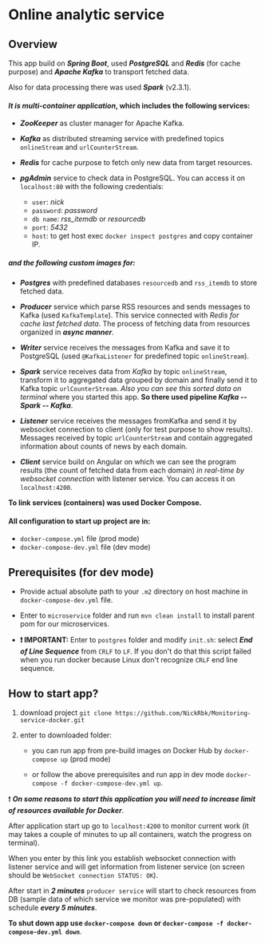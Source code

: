 # Online analytic service

## Overview
This app build on _**Spring Boot**_, used _**PostgreSQL**_ and _**Redis**_ (for cache purpose) and _**Apache Kafka**_ to 
transport fetched data.

Also for data processing there was used _**Spark**_ (v2.3.1).

#### _It is multi-container application_, which includes the following services:
- _**ZooKeeper**_ as cluster manager for Apache Kafka.

- _**Kafka**_ as distributed streaming service with predefined topics `onlineStream` and `urlCounterStream`.
- _**Redis**_ for cache purpose to fetch only new data from target resources.
- _**pgAdmin**_ service to check data in PostgreSQL. You can access it on `localhost:80` with the following credentials:
    - `user`: _nick_
    - `password`: _password_
    - `db name`:  _rss_itemdb_ or _resourcedb_
    - `port`: _5432_
    - `host`: to get host exec `docker inspect postgres` and copy container IP.

##### and the following custom images for:

- _**Postgres**_ with predefined databases `resourcedb` and `rss_itemdb` to store fetched data. 

- _**Producer**_ service which parse RSS resources and sends messages to Kafka (used `KafkaTemplate`). 
This service connected with _Redis for cache last fetched data_. The process of fetching data from resources
organized in _**async manner**_.
- _**Writer**_ service receives the messages from Kafka and save it to PostgreSQL 
(used `@KafkaListener` for predefined topic `onlineStream`).
- _**Spark**_ service receives data from _Kafka_ by topic `onlineStream`, transform it to aggregated data grouped 
by domain and finally send it to Kafka topic `urlCounterStream`. _Also you can see this sorted data on terminal_ 
where you started this app. **So there used pipeline _Kafka -- Spark -- Kafka_**.
- _**Listener**_ service receives the messages fromKafka and send it by websocket connection to client 
(only for test purpose  to show results). Messages received by topic `urlCounterStream` and contain aggregated 
information about counts of news by each domain.
- _**Client**_ service build on Angular on which we can see the program results (the count of fetched data
from each domain) _in real-time by websocket connection_ with listener service. You can access it on `localhost:4200`.

**To link services (containers) was used Docker Compose.**

#### All configuration to start up project are in:
 - `docker-compose.yml` file (prod mode)
 - `docker-compose-dev.yml` file (dev mode)

## Prerequisites (for dev mode)
- Provide actual absolute path to your `.m2` directory on host machine in `docker-compose-dev.yml` file.

- Enter to `microservice` folder and run `mvn clean install` to install parent pom for our microservices.
- **:exclamation: IMPORTANT:** Enter to `postgres` folder and modify `init.sh`:
 select _**End of Line Sequence**_ from `CRLF` to `LF`. If you don't do that this script failed when you run docker
 because Linux don't recognize `CRLF` end line sequence.

## How to start app?
1) download project `git clone https://github.com/NickRbk/Monitoring-service-docker.git`
2) enter to downloaded folder:

    - you can run app from pre-build images on Docker Hub by `docker-compose up` (prod mode)

    - or follow the above prerequisites and run app in dev mode `docker-compose -f docker-compose-dev.yml up`.

:exclamation: _**On some reasons to start this application you will need to increase limit of resources available for Docker**_.

After application start up go to `localhost:4200` to monitor current work (it may takes a couple of minutes 
to up all containers, watch the progress on terminal).

When you enter by this link you establish websocket connection with listener service and will get information 
from listener service (on screen should be `WebSocket connection STATUS: OK`). 

After start in _**2 minutes**_ `producer service` will start to check resources from DB (sample data of which service we 
monitor was pre-populated) with schedule _**every 5 minutes**_.

**To shut down app use `docker-compose down` or `docker-compose -f docker-compose-dev.yml down`**.